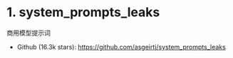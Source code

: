 # 1. system_prompts_leaks

商用模型提示词

- Github (16.3k stars): https://github.com/asgeirtj/system_prompts_leaks